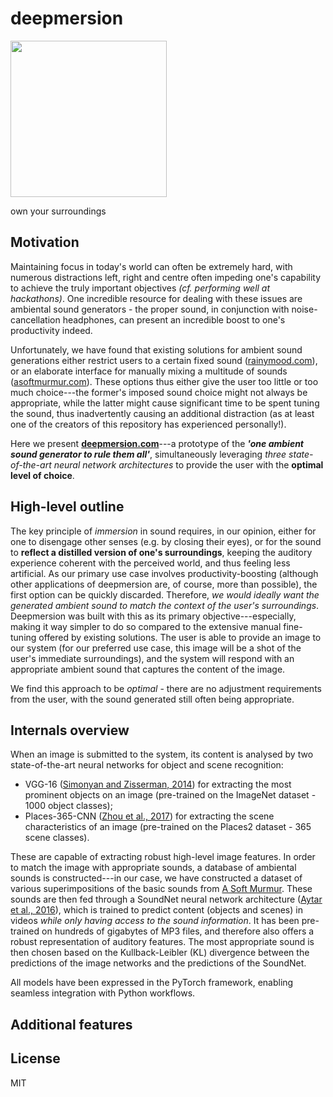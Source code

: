 # deepmersion
<img src="https://raw.githubusercontent.com/PetarV-/deepmersion/master/logo-scaled.png?token=AD_VHMMLyhlkxYhD6SdQPOo38S976D_2ks5abWcXwA%3D%3D" width="250">

own your surroundings

## Motivation
Maintaining focus in today's world can often be extremely hard, with numerous distractions left, right and centre
often impeding one's capability to achieve the truly important objectives _(cf. performing well at hackathons)_. One incredible
resource for dealing with these issues are ambiental sound generators - the proper sound, in conjunction with noise-cancellation headphones,
can present an incredible boost to one's productivity indeed.

Unfortunately, we have found that existing solutions for ambient sound generations either restrict users to a certain fixed
sound ([rainymood.com](https://rainymood.com)), or an elaborate interface for manually mixing a multitude of sounds ([asoftmurmur.com](https://asoftmurmur.com)).
These options thus either give the user too little or too much choice---the former's imposed sound choice might not always be appropriate, while the
latter might cause significant time to be spent tuning the sound, thus inadvertently causing an additional distraction (as at least one of the creators
of this repository has experienced personally!).

Here we present [**deepmersion.com**](http://deepmersion.com)---a prototype of the **_'one ambient sound generator to rule them all'_**, simultaneously
leveraging _three state-of-the-art neural network architectures_ to provide the user with the **optimal level of choice**.

## High-level outline
The key principle of _immersion_ in sound requires, in our opinion, either for one to disengage other senses (e.g. by closing their eyes), or
for the sound to **reflect a distilled version of one's surroundings**, keeping the auditory experience coherent with the perceived world, and thus
feeling less artificial. As our primary use case involves productivity-boosting (although other applications of deepmersion are, of course, more than possible),
the first option can be quickly discarded. Therefore, _we would ideally want the generated ambient sound to match the context of the user's surroundings_.
Deepmersion was built with this as its primary objective---especially, making it way simpler to do so compared to the extensive manual fine-tuning offered by
existing solutions. The user is able to provide an image to our system (for our preferred use case, this image will be a shot of the user's immediate
surroundings), and the system will respond with an appropriate ambient sound that captures the content of the image.

We find this approach to be _optimal_ - there are no adjustment requirements from the user, with the sound generated still often being appropriate.

## Internals overview
When an image is submitted to the system, its content is analysed by two state-of-the-art neural networks for object and scene recognition:

* VGG-16 ([Simonyan and Zisserman, 2014](https://arxiv.org/abs/1409.1556)) for extracting the most prominent objects on an image (pre-trained on the ImageNet dataset - 1000 object classes);
* Places-365-CNN ([Zhou et al., 2017](http://ieeexplore.ieee.org/document/7968387/)) for extracting the scene characteristics of an image (pre-trained on the Places2 dataset - 365 scene classes).

These are capable of extracting robust high-level image features. In order to match the image with appropriate sounds, a database of ambiental sounds is constructed---in our case, we have constructed
a dataset of various superimpositions of the basic sounds from [A Soft Murmur](https://asoftmurmur.com). These sounds are then fed through a SoundNet neural network architecture
([Aytar et al., 2016](https://arxiv.org/abs/1610.09001)), which is trained to predict content (objects and scenes) in videos _while only having access to the sound information_. It has been pre-trained
on hundreds of gigabytes of MP3 files, and therefore also offers a robust representation of auditory features. The most appropriate sound is then chosen based on the Kullback-Leibler (KL) divergence between
the predictions of the image networks and the predictions of the SoundNet.

All models have been expressed in the PyTorch framework, enabling seamless integration with Python workflows.

## Additional features

## License
MIT
